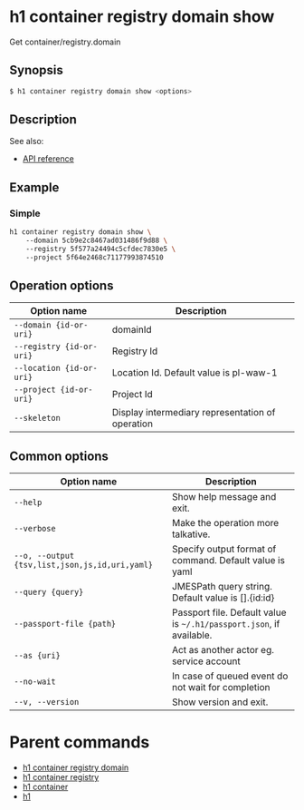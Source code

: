 
# h1 container registry domain show

Get container/registry.domain

## Synopsis

```bash
$ h1 container registry domain show <options>
```

## Description

See also:

* [API reference](https://api.hyperone.com/v2/docs#operation/container_project_registry_domain_get)

## Example


### Simple

```bash
h1 container registry domain show \ 
	--domain 5cb9e2c8467ad031486f9d88 \ 
	--registry 5f577a24494c5cfdec7830e5 \ 
	--project 5f64e2468c71177993874510
```

## Operation options

| Option name                  | Description                                      |
| ---------------------------- | ------------------------------------------------ |
| ```--domain {id-or-uri}```   | domainId                                         |
| ```--registry {id-or-uri}``` | Registry Id                                      |
| ```--location {id-or-uri}``` | Location Id. Default value is pl-waw-1           |
| ```--project {id-or-uri}```  | Project Id                                       |
| ```--skeleton```             | Display intermediary representation of operation |

## Common options

| Option name                                        | Description                                                              |
| -------------------------------------------------- | ------------------------------------------------------------------------ |
| ```--help```                                       | Show help message and exit.                                              |
| ```--verbose```                                    | Make the operation more talkative.                                       |
| ```--o, --output {tsv,list,json,js,id,uri,yaml}``` | Specify output format of command. Default value is yaml                  |
| ```--query {query}```                              | JMESPath query string. Default value is [].\{id:id\}                     |
| ```--passport-file {path}```                       | Passport file. Default value is ```~/.h1/passport.json```, if available. |
| ```--as {uri}```                                   | Act as another actor eg. service account                                 |
| ```--no-wait```                                    | In case of queued event do not wait for completion                       |
| ```--v, --version```                               | Show version and exit.                                                   |

# Parent commands

* [h1 container registry domain](./../README.md)
* [h1 container registry](./../../README.md)
* [h1 container](./../../../README.md)
* [h1](./../../../../README.md)
